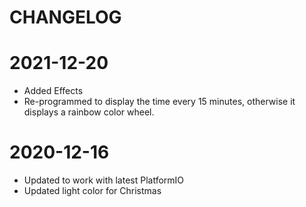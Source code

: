 # CHANGELOG

# 2021-12-20
* Added Effects
* Re-programmed to display the time every 15 minutes, otherwise it displays a
  rainbow color wheel.

# 2020-12-16
* Updated to work with latest PlatformIO
* Updated light color for Christmas
